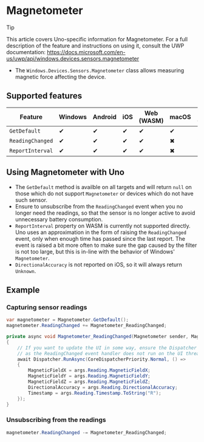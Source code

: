 # Magnetometer

> [!TIP]
> This article covers Uno-specific information for Magnetometer. For a full description of the feature and instructions on using it, consult the UWP documentation: https://docs.microsoft.com/en-us/uwp/api/windows.devices.sensors.magnetometer

 * The `Windows.Devices.Sensors.Magnetometer` class allows measuring magnetic force affecting the device.

## Supported features

| Feature        |  Windows  | Android |  iOS  |  Web (WASM)  | macOS | Linux (Skia)  | Win 7 (Skia) | 
|---------------|-------|-------|-------|-------|-------|-------|-|
| `GetDefault`         | ✔ | ✔ | ✔ | ✔ | ✔ | ✔ | ✔ |
| `ReadingChanged` | ✔ | ✔ | ✔ | ✔ | ✖ | ✖| ✖ |
| `ReportInterval`     | ✔ | ✔ | ✔ | ✔ | ✖ | ✖ | ✖ |

## Using Magnetometer with Uno
 
 * The `GetDefault` method is availble on all targets and will return `null` on those which do not support `Magnetometer` or devices which do not have such sensor.
 * Ensure to unsubscribe from the `ReadingChanged` event when you no longer need the readings, so that the sensor is no longer active to avoid unnecessary battery consumption.
 * `ReportInterval` property on WASM is currently not supported directly. Uno uses an approximation in the form of raising the `ReadingChanged` event, only when enough time has passed since the last report. The event is raised a bit more often to make sure the gap caused by the filter is not too large, but this is in-line with the behavior of Windows' `Magnetometer`.
 * `DirectionalAccuracy` is not reported on iOS, so it will always return `Unknown`.

## Example

### Capturing sensor readings

```csharp
var magnetometer = Magnetometer.GetDefault();
magnetometer.ReadingChanged += Magnetometer_ReadingChanged;

private async void Magnetometer_ReadingChanged(Magnetometer sender, MagnetometerReadingChangedEventArgs args)
{
    // If you want to update the UI in some way, ensure the Dispatcher is used,
    // as the ReadingChanged event handler does not run on the UI thread.
    await Dispatcher.RunAsync(CoreDispatcherPriority.Normal, () =>
    {
        MagneticFieldX = args.Reading.MagneticFieldX;
        MagneticFieldY = args.Reading.MagneticFieldY;
        MagneticFieldZ = args.Reading.MagneticFieldZ;
        DirectionalAccuracy = args.Reading.DirectionalAccuracy;
        Timestamp = args.Reading.Timestamp.ToString("R");
    });
}
```

### Unsubscribing from the readings

```csharp
magnetometer.ReadingChanged -= Magnetometer_ReadingChanged;
```
